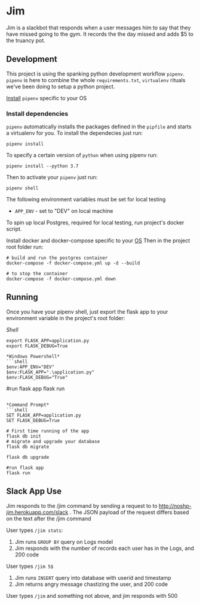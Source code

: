 # Jim

Jim is a slackbot that responds when a user messages him to say that they have missed going to the gym.
It records the the day missed and adds $5 to the truancy pot.

## Development

This project is using the spanking python development workflow `pipenv`.
`pipenv` is here to combine the whole `requirements.txt`, `virtualenv` rituals we've been doing to
setup a python project.

[Install](https://pipenv.readthedocs.io/en/latest/) `pipenv` specific to your OS

### Install dependencies

`pipenv` automatically installs the packages defined in the `pipfile` and starts a virtualenv for you.
To install the dependecies just run:

```shell
pipenv install
```

To specify a certain version of `python` when using pipenv run:

```shell
pipenv install --python 3.7
```

Then to activate your `pipenv` just run:

```shell
pipenv shell
```

The following environment variables must be set for local testing
- `APP_ENV` - set to "DEV" on local machine

To spin up local Postgres, required for local testing, run project's docker script.

Install docker and docker-compose specific to your [OS](https://docs.docker.com/install/)
Then in the project root folder run:
```shell
# build and run the postgres container
docker-compose -f docker-compose.yml up -d --build

# to stop the container
docker-compose -f docker-compose.yml down
```

## Running

Once you have your pipenv shell, just export the flask app to your environment variable in the project's root folder:

*Shell*
```shell
export FLASK_APP=application.py
export FLASK_DEBUG=True

*Windows Powershell*
```shell
$env:APP_ENV="DEV"
$env:FLASK_APP=".\application.py"
$env:FLASK_DEBUG="True"
```
#run flask app
flask run

```

*Command Prompt*
```shell
SET FLASK_APP=application.py
SET FLASK_DEBUG=True

# First time running of the app 
flask db init
# migrate and upgrade your database
flask db migrate

flask db upgrade

#run flask app
flask run

```

## Slack App Use
Jim responds to the /jim command by sending a request to to http://noshp-jim.herokuapp.com/slack . The JSON payload of the request differs based on the text after the /jim command

User types `/jim stats`:
1. Jim runs `GROUP BY` query on Logs model
2. Jim responds with the number of records each user has in the Logs, and 200 code

User types `/jim 5$` 
1. Jim runs `INSERT` query into database with userid and timestamp
2. Jim returns angry message chastizing the user, and 200 code

User types `/jim` and something not above, and jim responds with 500
